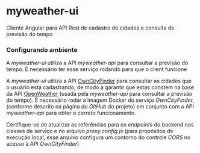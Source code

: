 # myweather-ui
Cliente Angular para API Rest de cadastro de cidades e consulta de previsão do tempo

### Configurando ambiente

A _myweather-ui_ utiliza a API _myweather-api_ para consultar a previsão do tempo. É necessário ter esse serviço rodando para que o client funcione

A _myweather-ui_ utiliza a API [OwnCityFinder](https://gitlab.com/mvysny/owm-city-finder/tree/master/owm-city-finder-server) para consultar as cidades que o usuário está cadastrando, de modo a garantir que estas constem na base da API [OpenWeather](https://openweathermap.org/api) (usada pela _myweather-api_ para consultar a previsão do tempo).
É necessário rodar a imagem Docker do serviço _OwnCityFinder_, (conforme descrito na página do _GitHub_ do projeto) em conjunto com a API _myweather-api_ para obter o correto funcionamento.

Certifique-se de atualizar as referências para os _endpoints_ do backend nas classes de serviço e no arquivo _proxy.config.js_ (para propósitos de execução local, esse arquivo configura um contorno do controle _CORS_ no acesso à API _OwnCityFinder_)
